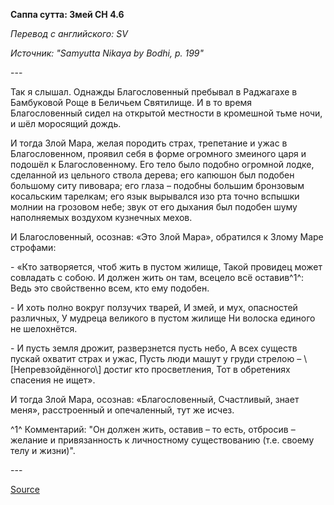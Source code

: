**Саппа сутта: Змей СН 4\.6**

*Перевод с английского: SV*

*Источник: "Samyutta Nikaya by Bodhi, p\. 199"*

\-\-\-

Так я слышал\. Однажды Благословенный пребывал в Раджагахе в Бамбуковой Роще в Беличьем Святилище\. И в то время Благословенный сидел на открытой местности в кромешной тьме ночи, и шёл моросящий дождь\. 

И тогда Злой Мара, желая породить страх, трепетание и ужас в Благословенном, проявил себя в форме огромного змеиного царя и подошёл к Благословенному\. Его тело было подобно огромной лодке, сделанной из цельного ствола дерева; его капюшон был подобен большому ситу пивовара; его глаза – подобны большим бронзовым косальским тарелкам; его язык вырывался изо рта точно вспышки молнии на грозовом небе; звук от его дыхания был подобен шуму наполняемых воздухом кузнечных мехов\. 

И Благословенный, осознав: «Это Злой Мара», обратился к Злому Маре строфами: 

\- «Кто затворяется, чтоб жить в пустом жилище, 
Такой провидец может совладать с собою\. 
И должен жить он там, всецело всё оставив^1^: 
Ведь это свойственно всем, кто ему подобен\. 

\- И хоть полно вокруг ползучих тварей, 
И змей, и мух, опасностей различных, 
У мудреца великого в пустом жилище 
Ни волоска единого не шелохнётся\. 

\- И пусть земля дрожит, разверзнется пусть небо, 
А всех существ пускай охватит страх и ужас, 
Пусть люди машут у груди стрелою – 
\\[Непревзойдённого\\] достиг кто просветления, 
Тот в обретениях спасения не ищет»\.

И тогда Злой Мара, осознав: «Благословенный, Счастливый, знает меня», расстроенный и опечаленный, тут же исчез\. 

^1^ Комментарий: "Он должен жить, оставив – то есть, отбросив – желание и привязанность к личностному существованию \(т\.е\. своему телу и жизни\)"\.

\-\-\-

[Source](https://www\.theravada\.ru/Teaching/Canon/Suttanta/Texts/sn4_6\-sappa\-sutta\-sv\.htm)